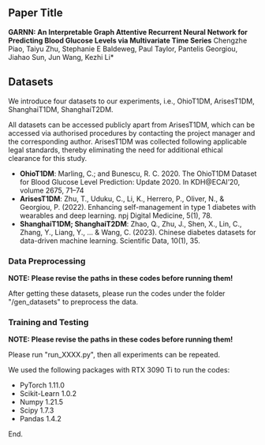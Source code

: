 ## Paper Title ##
**GARNN: An Interpretable Graph Attentive Recurrent Neural Network for Predicting Blood Glucose Levels via Multivariate Time Series**
Chengzhe Piao, Taiyu Zhu, Stephanie E Baldeweg, Paul Taylor, Pantelis Georgiou, Jiahao Sun, Jun Wang, Kezhi Li*
## Datasets ##
We introduce four datasets to our experiments, i.e., OhioT1DM, ArisesT1DM, ShanghaiT1DM, ShanghaiT2DM.

All datasets can be accessed publicly apart from ArisesT1DM, which can be accessed via authorised procedures by contacting the project manager and the corresponding author. ArisesT1DM was collected following applicable legal standards, thereby eliminating the need for additional ethical clearance for this study.

* **OhioT1DM**: Marling, C.; and Bunescu, R. C. 2020. The OhioT1DM Dataset for Blood Glucose Level Prediction: Update 2020. In KDH@ECAI’20, volume 2675, 71–74
* **ArisesT1DM**: Zhu, T., Uduku, C., Li, K., Herrero, P., Oliver, N., & Georgiou, P. (2022). Enhancing self-management in type 1 diabetes with wearables and deep learning. npj Digital Medicine, 5(1), 78.
* **ShanghaiT1DM; ShanghaiT2DM**: Zhao, Q., Zhu, J., Shen, X., Lin, C., Zhang, Y., Liang, Y., ... & Wang, C. (2023). Chinese diabetes datasets for data-driven machine learning. Scientific Data, 10(1), 35.

### Data Preprocessing

**NOTE: Please revise the paths in these codes before running them!**

After getting these datasets, please run the codes under the folder "/gen_datasets" to preprocess the data. 

### Training and Testing

**NOTE: Please revise the paths in these codes before running them!**

Please run "run_XXXX.py", then all experiments can be repeated.

We used the following packages with RTX 3090 Ti to run the codes:
* PyTorch 1.11.0
* Scikit-Learn 1.0.2
* Numpy 1.21.5
* Scipy 1.7.3
* Pandas 1.4.2 

End.

